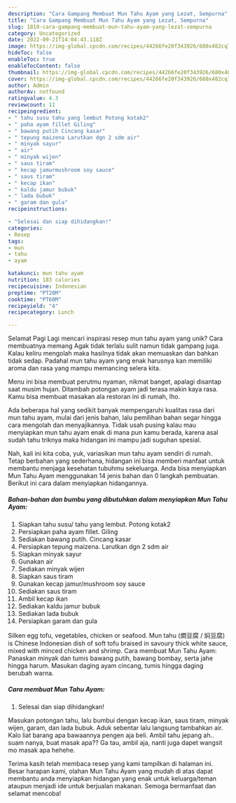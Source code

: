 ```yaml
---
description: "Cara Gampang Membuat Mun Tahu Ayam yang Lezat, Sempurna"
title: "Cara Gampang Membuat Mun Tahu Ayam yang Lezat, Sempurna"
slug: 1819-cara-gampang-membuat-mun-tahu-ayam-yang-lezat-sempurna
category: Uncategorized
date: 2022-09-21T14:04:43.118Z
image: https://img-global.cpcdn.com/recipes/44266fe20f343926/680x482cq70/mun-tahu-ayam-foto-resep-utama.jpg
hideToc: false
enableToc: true
enableTocContent: false
thumbnail: https://img-global.cpcdn.com/recipes/44266fe20f343926/680x482cq70/mun-tahu-ayam-foto-resep-utama.jpg
cover: https://img-global.cpcdn.com/recipes/44266fe20f343926/680x482cq70/mun-tahu-ayam-foto-resep-utama.jpg
author: Admin
authorAv: notfound
ratingvalue: 4.3
reviewcount: 11
recipeingredient:
- " tahu susu tahu yang lembut Potong kotak2"
- " paha ayam fillet Giling"
- " bawang putih Cincang kasar"
- " tepung maizena Larutkan dgn 2 sdm air"
- " minyak sayur"
- " air"
- " minyak wijen"
- " saus tiram"
- " kecap jamurmushroom soy sauce"
- " saus tiram"
- " kecap ikan"
- " kaldu jamur bubuk"
- " lada bubuk"
- " garam dan gula"
recipeinstructions:

- "Selesai dan siap dihidangkan!"
categories:
- Resep
tags:
- mun
- tahu
- ayam

katakunci: mun tahu ayam 
nutrition: 183 calories
recipecuisine: Indonesian
preptime: "PT20M"
cooktime: "PT60M"
recipeyield: "4"
recipecategory: Lunch

---
```



Selamat Pagi Lagi mencari inspirasi resep mun tahu ayam yang unik? Cara membuatnya memang Agak tidak terlalu sulit namun tidak gampang juga. Kalau keliru mengolah maka hasilnya tidak akan memuaskan dan bahkan tidak sedap. Padahal mun tahu ayam yang enak harusnya kan memiliki aroma dan rasa yang mampu memancing selera kita.


Menu ini bisa membuat perutmu nyaman, nikmat banget, apalagi disantap saat musim hujan. Ditambah potongan ayam jadi terasa makin kaya rasa. Kamu bisa membuat masakan ala restoran ini di rumah, lho.

Ada beberapa hal yang sedikit banyak mempengaruhi kualitas rasa dari mun tahu ayam, mulai dari jenis bahan, lalu pemilihan bahan segar hingga cara mengolah dan menyajikannya. Tidak usah pusing kalau mau menyiapkan mun tahu ayam enak di mana pun kamu berada, karena asal sudah tahu triknya maka hidangan ini mampu jadi suguhan spesial.


Nah, kali ini kita coba, yuk, variasikan mun tahu ayam sendiri di rumah. Tetap berbahan yang sederhana, hidangan ini bisa memberi manfaat untuk membantu menjaga kesehatan tubuhmu sekeluarga. Anda bisa menyiapkan Mun Tahu Ayam menggunakan 14 jenis bahan dan 0 langkah pembuatan. Berikut ini cara dalam menyiapkan hidangannya.

<!--inarticleads1-->

##### Bahan-bahan dan bumbu yang dibutuhkan dalam menyiapkan Mun Tahu Ayam:

1. Siapkan  tahu susu/ tahu yang lembut. Potong kotak2
1. Persiapkan  paha ayam fillet. Giling
1. Sediakan  bawang putih. Cincang kasar
1. Persiapkan  tepung maizena. Larutkan dgn 2 sdm air
1. Siapkan  minyak sayur
1. Gunakan  air
1. Sediakan  minyak wijen
1. Siapkan  saus tiram
1. Gunakan  kecap jamur/mushroom soy sauce
1. Sediakan  saus tiram
1. Ambil  kecap ikan
1. Sediakan  kaldu jamur bubuk
1. Sediakan  lada bubuk
1. Persiapkan  garam dan gula


Silken egg tofu, vegetables, chicken or seafood. Mun tahu (燜豆腐 / 焖豆腐) is Chinese Indonesian dish of soft tofu braised in savoury thick white sauce, mixed with minced chicken and shrimp. Cara membuat Mun Tahu Ayam: Panaskan minyak dan tumis bawang putih, bawang bombay, serta jahe hingga harum. Masukan daging ayam cincang, tumis hingga daging berubah warna. 

<!--inarticleads2-->

##### Cara membuat Mun Tahu Ayam:


1. Selesai dan siap dihidangkan!

Masukan potongan tahu, lalu bumbui dengan kecap ikan, saus tiram, minyak wijen, garam, dan lada bubuk. Aduk sebentar lalu langsung tambahkan air. Kalo liat barang apa bawaannya pengen aja beli. Ambil tahu jepang ah.. suam nanya, buat masak apa?? Ga tau, ambil aja, nanti juga dapet wangsit mo masak apa hehehe. 

Terima kasih telah membaca resep yang kami tampilkan di halaman ini. Besar harapan kami, olahan Mun Tahu Ayam yang mudah di atas dapat membantu anda menyiapkan hidangan yang enak untuk keluarga/teman ataupun menjadi ide untuk berjualan makanan. Semoga bermanfaat dan selamat mencoba!

